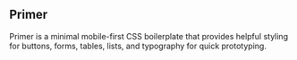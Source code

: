 
## Primer
Primer is a minimal mobile-first CSS boilerplate that provides helpful styling for buttons, forms, tables, lists, and typography for quick prototyping.
